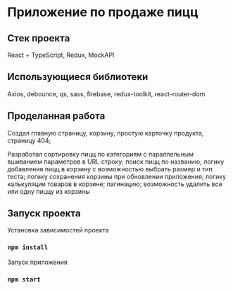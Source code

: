 # Приложение по продаже пицц

## Стек проекта
React + TypeScript, Redux, MockAPI

## Использующиеся библиотеки
Axios, debounce, qs, sass, firebase, redux-toolkit, react-router-dom

## Проделанная работа
Создал главную страницу, корзину, простую карточку продукта, страницу 404;

Разработал сортировку пицц по категориям c параллельным вшиванием параметров в URL строку; поиск пицц по названию; логику добавления пицц в корзину с возможностью выбрать размер и тип теста; логику сохранения корзины при обновлении приложения; логику калькуляции товаров в корзине; пагинацию; возможность удалить все или одну пиццу из корзины

## Запуск проекта

Установка зависимостей проекта

### `npm install`

Запуск приложения

### `npm start`
